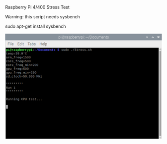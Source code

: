 Raspberry Pi 4/400 Stress Test

Warning: this script needs sysbench

sudo apt-get install sysbench

![Screenshot](screenshot.png)
